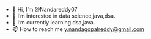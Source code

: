 - 👋 Hi, I’m @Nandareddy07
- 👀 I’m interested in data science,java,dsa.
- 🌱 I’m currently learning dsa,java.
- 📫 How to reach me y.nandagopalreddy@gmail.com

<!---
Nandareddy07/Nandareddy07 is a ✨ special ✨ repository because its `README.md` (this file) appears on your GitHub profile.
You can click the Preview link to take a look at your changes.
--->

